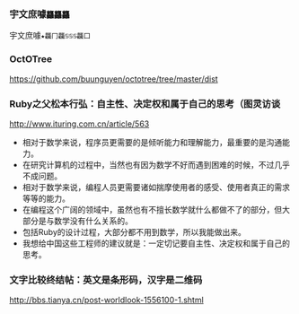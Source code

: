 ### 宇文庶噱`龘龘龘`
宇文庶噱`★龘冂龘♋♋♋龘囗`

### OctOTree
https://github.com/buunguyen/octotree/tree/master/dist

### Ruby之父松本行弘：自主性、决定权和属于自己的思考（图灵访谈
http://www.ituring.com.cn/article/563
* 相对于数学来说，程序员更需要的是倾听能力和理解能力，最重要的是沟通能力。
 * 在研究计算机的过程中，当然也有因为数学不好而遇到困难的时候，不过几乎不成问题。
 * 相对于数学来说，编程人员更需要诸如揣摩使用者的感受、使用者真正的需求等等的能力。
 * 在编程这个广阔的领域中，虽然也有不擅长数学就什么都做不了的部分，但大部分是与数学没有什么关系的。
 *  包括Ruby的设计过程，大部分都不用到数学，所以我能做出来。
  *  我想给中国这些工程师的建议就是：一定切记要自主性、决定权和属于自己的思考。

### 文字比较终结帖：英文是条形码，汉字是二维码
http://bbs.tianya.cn/post-worldlook-1556100-1.shtml
